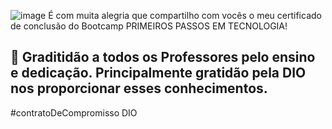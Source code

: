 ![image](https://user-images.githubusercontent.com/115572202/204115365-728b6ca9-e225-431e-b736-cbcbf4914309.png)
É com muita alegria que compartilho com vocês o meu certificado de conclusão do Bootcamp PRIMEIROS PASSOS EM TECNOLOGIA!

🙏 Graditidão a todos os Professores pelo ensino e dedicação. Principalmente gratidão pela DIO nos proporcionar esses conhecimentos.
----------------------------------------------------------------------
#contratoDeCompromisso DIO

